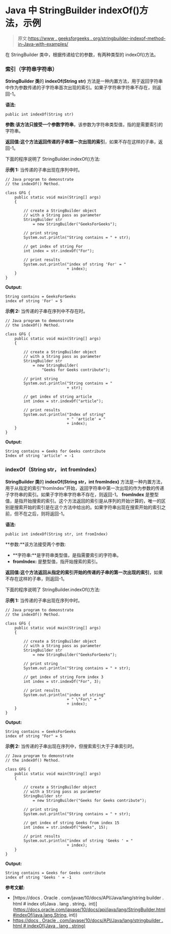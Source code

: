 # Java 中 StringBuilder indexOf()方法，示例

> 原文:[https://www . geeksforgeeks . org/stringbuilder-indexof-method-in-Java-with-examples/](https://www.geeksforgeeks.org/stringbuilder-indexof-method-in-java-with-examples/)

在 StringBuilder 类中，根据传递给它的参数，有两种类型的 indexOf()方法。

### 索引（字符串字符串）

**StringBuilder 类**的 **indexOf(String str)** 方法是一种内置方法，用于返回字符串中作为参数传递的子字符串首次出现的索引。如果子字符串字符串不存在，则返回-1。

**语法:**

```
public int indexOf(String str)
```

**参数:**该方法只接受一个参数**字符串**，该参数为字符串类型值，指的是需要索引的字符串。

**返回值:**这个方法返回**传递的子串第一次出现的索引**，如果不存在这样的子串，返回-1。

下面的程序说明了 StringBuilder.indexOf()方法:

**示例 1:** 当传递的子串出现在序列中时。

```
// Java program to demonstrate
// the indexOf() Method.

class GFG {
    public static void main(String[] args)
    {

        // create a StringBuilder object
        // with a String pass as parameter
        StringBuilder str
            = new StringBuilder("GeeksForGeeks");

        // print string
        System.out.println("String contains = " + str);

        // get index of string For
        int index = str.indexOf("For");

        // print results
        System.out.println("index of string 'For' = "
                           + index);
    }
}
```

**Output:**

```
String contains = GeeksForGeeks
index of string 'For' = 5

```

**示例 2:** 当传递的子串在序列中不存在时。

```
// Java program to demonstrate
// the indexOf() Method.

class GFG {
    public static void main(String[] args)
    {

        // create a StringBuilder object
        // with a String pass as parameter
        StringBuilder str
            = new StringBuilder(
                "Geeks for Geeks contribute");

        // print string
        System.out.println("String contains = "
                           + str);

        // get index of string article
        int index = str.indexOf("article");

        // print results
        System.out.println("Index of string"
                           + " 'article' = "
                           + index);
    }
}
```

**Output:**

```
String contains = Geeks for Geeks contribute
Index of string 'article' = -1

```

### indexOf（String str， int fromIndex）

**StringBuilder 类**的 **indexOf(String str，int fromIndex)** 方法是一种内置方法，用于从指定的索引“fromIndex”开始，返回字符串中第一次出现的作为参数的传递子字符串的索引。如果子字符串字符串不存在，则返回-1。 **fromIndex** 是整型值，是指开始搜索的索引。这个方法返回的索引是从序列的开始计算的，唯一的区别是搜索开始的索引是在这个方法中给出的。如果字符串出现在搜索开始的索引之前，但不在之后，则将返回-1。

**语法:**

```
public int indexOf(String str, int fromIndex)
```

**参数:**该方法接受两个参数:

*   **字符串:**是字符串类型值，是指需要索引的字符串。
*   **fromIndex:** 是整型值，指开始搜索的索引。

**返回值:**这个方法返回**从指定的索引开始的传递的子串的第一次出现的索引**，如果不存在这样的子串，则返回-1。

下面的程序说明了 StringBuilder.indexOf()方法:

**示例 1:** 当传递的子串出现在序列中时。

```
// Java program to demonstrate
// the indexOf() Method.

class GFG {
    public static void main(String[] args)
    {

        // create a StringBuilder object
        // with a String pass as parameter
        StringBuilder str
            = new StringBuilder("GeeksForGeeks");

        // print string
        System.out.println("String contains = " + str);

        // get index of string Form index 3
        int index = str.indexOf("For", 3);

        // print results
        System.out.println("index of string"
                           + " \"For\" = "
                           + index);
    }
}
```

**Output:**

```
String contains = GeeksForGeeks
index of string "For" = 5

```

**示例 2:** 当传递的子串出现在序列中，但搜索索引大于子串索引时。

```
// Java program to demonstrate
// the indexOf() Method.

class GFG {
    public static void main(String[] args)
    {

        // create a StringBuilder object
        // with a String pass as parameter
        StringBuilder str
            = new StringBuilder("Geeks for Geeks contribute");

        // print string
        System.out.println("String contains = " + str);

        // get index of string Geeks from index 15
        int index = str.indexOf("Geeks", 15);

        // print results
        System.out.println("index of string 'Geeks ' = "
                           + index);
    }
}
```

**Output:**

```
String contains = Geeks for Geeks contribute
index of string 'Geeks ' = -1

```

**参考文献:**

*   [https://docs . Oracle . com/javae/10/docs/API/Java/lang/string builder . html # index of(Java . lang . string，int)](https://docs.oracle.com/javase/10/docs/api/java/lang/StringBuilder.html#indexOf(java.lang.String, int))
*   [https://docs . Oracle . com/javase/10/docs/API/Java/lang/stringbuilder . html # indexOf(Java . lang . string)](https://docs.oracle.com/javase/10/docs/api/java/lang/StringBuilder.html#indexOf(java.lang.String))